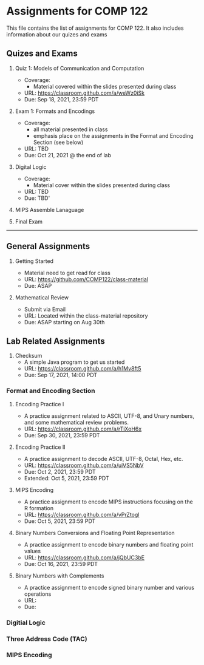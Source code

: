 # Assignments for COMP 122

This file contains the list of assignments for COMP 122.  It also includes information about our quizes and exams

## Quizes and Exams
1. Quiz 1: Models of Communication and Computation
   - Coverage:
     - Material covered within the slides presented during class
   - URL: https://classroom.github.com/a/weWz0iSk
   - Due: Sep 18, 2021, 23:59 PDT

1. Exam 1: Formats and Encodings
   - Coverage:
     - all material presented in class
     - emphasis place on the assignments in the Format and Encoding Section (see below)
   - URL: TBD
   - Due: Oct 21, 2021 @ the end of lab

1. Digital Logic
   - Coverage:
     - Material cover within the slides presented during class
   - URL: TBD
   - Due: TBD'

1. MIPS Assemble Lanaguage
1. Final Exam

---

## General Assignments
1. Getting Started
   - Material need to get read for class
   - URL: https://github.com/COMP122/class-material
   - Due: ASAP

1. Mathematical Review
   - Submit via Email
   - URL: Located within the class-material repository
   - Due: ASAP starting on Aug 30th 

## Lab Related Assignments
1. Checksum
   - A simple Java program to get us started
   - URL: https://classroom.github.com/a/h1Mv8ft5
   - Due: Sep 17, 2021, 14:00 PDT


### Format and Encoding Section
1. Encoding Practice I 
   - A practice assignment related to ASCII, UTF-8, and Unary numbers, and some mathematical review problems. 
   - URL: https://classroom.github.com/a/rTiXoH6x
   - Due: Sep 30, 2021, 23:59 PDT

1. Encoding Practice II
   - A practice assignment to decode ASCII, UTF-8, Octal, Hex, etc.
   - URL: https://classroom.github.com/a/uiVS5NbV
   - Due: Oct 2, 2021, 23:59 PDT
   - Extended: Oct 5, 2021, 23:59 PDT

1. MIPS Encoding
   - A practice assignment to encode MIPS instructions focusing on the R formation
   - URL: https://classroom.github.com/a/vPrZtogl
   - Due: Oct 5, 2021, 23:59 PDT

1. Binary Numbers Conversions and Floating Point Representation
   - A practice assignment to encode binary numbers and floating point values
   - URL: https://classroom.github.com/a/jQbUC3bE
   - Due: Oct 16, 2021, 23:59 PDT

1. Binary Numbers with Complements
   - A practice assignment to encode signed binary number and various operations
   - URL:
   - Due: 

### Digitial Logic
### Three Address Code (TAC)
### MIPS Encoding





